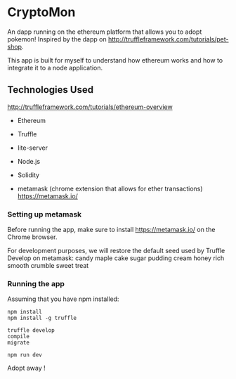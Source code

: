 # CryptoMon

An dapp running on the ethereum platform that allows you to adopt pokemon!
Inspired by the dapp on http://truffleframework.com/tutorials/pet-shop.

This app is built for myself to understand how ethereum works and how to integrate it to a node application.

## Technologies Used

http://truffleframework.com/tutorials/ethereum-overview
- Ethereum
- Truffle
- lite-server
- Node.js
- Solidity

- metamask (chrome extension that allows for ether transactions)
https://metamask.io/

### Setting up metamask

Before running the app, make sure to install https://metamask.io/ on the Chrome browser.

For development purposes, we will restore the default seed used by Truffle Develop on metamask: candy maple cake sugar pudding cream honey rich smooth crumble sweet treat

### Running the app

Assuming that you have npm installed:

```
npm install
npm install -g truffle

truffle develop
compile
migrate

npm run dev
```

Adopt away ! 

